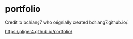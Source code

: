 # portfolio

Credit to bchiang7 who orignially created bchiang7.github.io/.

https://pliger4.github.io/portfolio/
